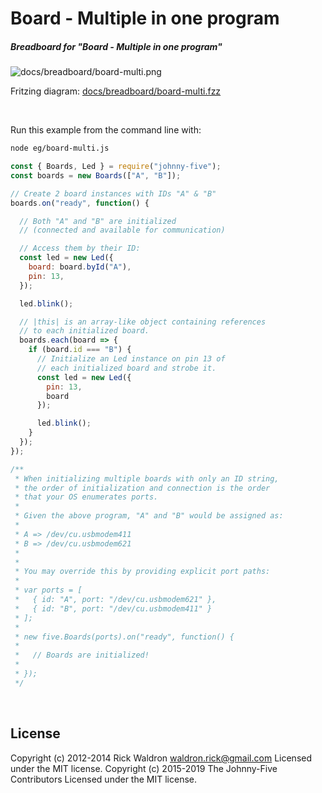 <!--remove-start-->

# Board - Multiple in one program

<!--remove-end-->






##### Breadboard for "Board - Multiple in one program"



![docs/breadboard/board-multi.png](breadboard/board-multi.png)<br>

Fritzing diagram: [docs/breadboard/board-multi.fzz](breadboard/board-multi.fzz)

&nbsp;




Run this example from the command line with:
```bash
node eg/board-multi.js
```


```javascript
const { Boards, Led } = require("johnny-five");
const boards = new Boards(["A", "B"]);

// Create 2 board instances with IDs "A" & "B"
boards.on("ready", function() {

  // Both "A" and "B" are initialized
  // (connected and available for communication)

  // Access them by their ID:
  const led = new Led({
    board: board.byId("A"),
    pin: 13,
  });

  led.blink();

  // |this| is an array-like object containing references
  // to each initialized board.
  boards.each(board => {
    if (board.id === "B") {
      // Initialize an Led instance on pin 13 of
      // each initialized board and strobe it.
      const led = new Led({
        pin: 13,
        board
      });

      led.blink();
    }
  });
});

/**
 * When initializing multiple boards with only an ID string,
 * the order of initialization and connection is the order
 * that your OS enumerates ports.
 *
 * Given the above program, "A" and "B" would be assigned as:
 *
 * A => /dev/cu.usbmodem411
 * B => /dev/cu.usbmodem621
 *
 *
 * You may override this by providing explicit port paths:
 *
 * var ports = [
 *   { id: "A", port: "/dev/cu.usbmodem621" },
 *   { id: "B", port: "/dev/cu.usbmodem411" }
 * ];
 *
 * new five.Boards(ports).on("ready", function() {
 *
 *   // Boards are initialized!
 *
 * });
 */

```








&nbsp;

<!--remove-start-->

## License
Copyright (c) 2012-2014 Rick Waldron <waldron.rick@gmail.com>
Licensed under the MIT license.
Copyright (c) 2015-2019 The Johnny-Five Contributors
Licensed under the MIT license.

<!--remove-end-->
